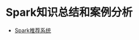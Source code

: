 # Spark知识总结和案例分析

- [Spark推荐系统](https://github.com/Zychaowill/ImgStore/blob/master/Big%20Data/Spark.md)